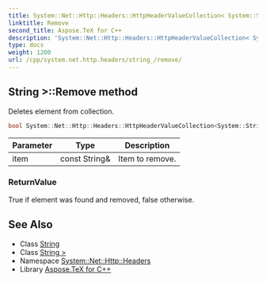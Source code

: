 ```yaml
---
title: System::Net::Http::Headers::HttpHeaderValueCollection< System::String >::Remove method
linktitle: Remove
second_title: Aspose.TeX for C++
description: 'System::Net::Http::Headers::HttpHeaderValueCollection< System::String >::Remove method. Deletes element from collection in C++.'
type: docs
weight: 1200
url: /cpp/system.net.http.headers/string_/remove/
---
```

## String >::Remove method


Deletes element from collection.

```cpp
bool System::Net::Http::Headers::HttpHeaderValueCollection<System::String>::Remove(const String &item) override
```


| Parameter | Type | Description |
| --- | --- | --- |
| item | const String\& | Item to remove. |

### ReturnValue

True if element was found and removed, false otherwise.

## See Also

* Class [String](../../../system/string/)
* Class [String >](../)
* Namespace [System::Net::Http::Headers](../../)
* Library [Aspose.TeX for C++](../../../)
